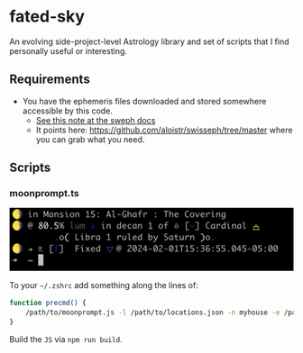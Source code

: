 # fated-sky

An evolving side-project-level Astrology library and set of scripts that I find personally useful or interesting.

## Requirements

- You have the ephemeris files downloaded and stored somewhere accessible by this code.
  - [See this note at the sweph docs](https://github.com/timotejroiko/sweph?tab=readme-ov-file#ephemeris-files)
  - It points here: https://github.com/aloistr/swisseph/tree/master where you can grab what you need.

## Scripts

### moonprompt.ts

![moonprompt](./doc/img/moonprompt-example.png)


To your `~/.zshrc` add something along the lines of:

```sh
function precmd() {
    /path/to/moonprompt.js -l /path/to/locations.json -n myhouse -e /path/to/ephe
}
```

Build the `JS` via `npm run build`.
